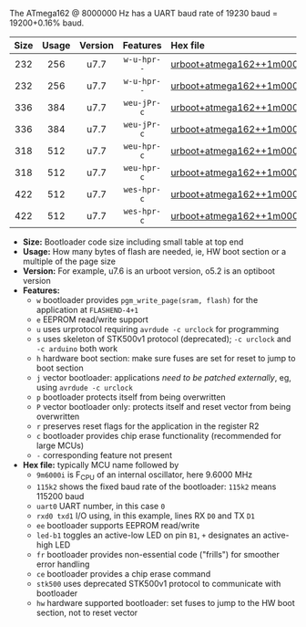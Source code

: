 The ATmega162 @ 8000000 Hz has a UART baud rate of 19230 baud = 19200+0.16% baud.

|Size|Usage|Version|Features|Hex file|
|:-:|:-:|:-:|:-:|:--|
|232|256|u7.7|`w-u-hpr--`|[urboot+atmega162++1m0000i++++2k4_uart0_rxd0_txd1_led+b0_fr_hw.hex](https://raw.githubusercontent.com/stefanrueger/urboot.hex/main/cores/majorcore/atmega162/internal_oscillator/fint++1m0000_Hz/br++++2k4_bps/urboot+atmega162++1m0000i++++2k4_uart0_rxd0_txd1_led+b0_fr_hw.hex)|
|232|256|u7.7|`w-u-hpr--`|[urboot+atmega162++1m0000i++++2k4_uart1_rxb2_txb3_led+b0_fr_hw.hex](https://raw.githubusercontent.com/stefanrueger/urboot.hex/main/cores/majorcore/atmega162/internal_oscillator/fint++1m0000_Hz/br++++2k4_bps/urboot+atmega162++1m0000i++++2k4_uart1_rxb2_txb3_led+b0_fr_hw.hex)|
|336|384|u7.7|`weu-jPr-c`|[urboot+atmega162++1m0000i++++2k4_uart0_rxd0_txd1_ee_led+b0_fr_ce.hex](https://raw.githubusercontent.com/stefanrueger/urboot.hex/main/cores/majorcore/atmega162/internal_oscillator/fint++1m0000_Hz/br++++2k4_bps/urboot+atmega162++1m0000i++++2k4_uart0_rxd0_txd1_ee_led+b0_fr_ce.hex)|
|336|384|u7.7|`weu-jPr-c`|[urboot+atmega162++1m0000i++++2k4_uart1_rxb2_txb3_ee_led+b0_fr_ce.hex](https://raw.githubusercontent.com/stefanrueger/urboot.hex/main/cores/majorcore/atmega162/internal_oscillator/fint++1m0000_Hz/br++++2k4_bps/urboot+atmega162++1m0000i++++2k4_uart1_rxb2_txb3_ee_led+b0_fr_ce.hex)|
|318|512|u7.7|`weu-hpr-c`|[urboot+atmega162++1m0000i++++2k4_uart0_rxd0_txd1_ee_led+b0_fr_ce_hw.hex](https://raw.githubusercontent.com/stefanrueger/urboot.hex/main/cores/majorcore/atmega162/internal_oscillator/fint++1m0000_Hz/br++++2k4_bps/urboot+atmega162++1m0000i++++2k4_uart0_rxd0_txd1_ee_led+b0_fr_ce_hw.hex)|
|318|512|u7.7|`weu-hpr-c`|[urboot+atmega162++1m0000i++++2k4_uart1_rxb2_txb3_ee_led+b0_fr_ce_hw.hex](https://raw.githubusercontent.com/stefanrueger/urboot.hex/main/cores/majorcore/atmega162/internal_oscillator/fint++1m0000_Hz/br++++2k4_bps/urboot+atmega162++1m0000i++++2k4_uart1_rxb2_txb3_ee_led+b0_fr_ce_hw.hex)|
|422|512|u7.7|`wes-hpr-c`|[urboot+atmega162++1m0000i++++2k4_uart0_rxd0_txd1_ee_led+b0_fr_ce_stk500_hw.hex](https://raw.githubusercontent.com/stefanrueger/urboot.hex/main/cores/majorcore/atmega162/internal_oscillator/fint++1m0000_Hz/br++++2k4_bps/urboot+atmega162++1m0000i++++2k4_uart0_rxd0_txd1_ee_led+b0_fr_ce_stk500_hw.hex)|
|422|512|u7.7|`wes-hpr-c`|[urboot+atmega162++1m0000i++++2k4_uart1_rxb2_txb3_ee_led+b0_fr_ce_stk500_hw.hex](https://raw.githubusercontent.com/stefanrueger/urboot.hex/main/cores/majorcore/atmega162/internal_oscillator/fint++1m0000_Hz/br++++2k4_bps/urboot+atmega162++1m0000i++++2k4_uart1_rxb2_txb3_ee_led+b0_fr_ce_stk500_hw.hex)|

- **Size:** Bootloader code size including small table at top end
- **Usage:** How many bytes of flash are needed, ie, HW boot section or a multiple of the page size
- **Version:** For example, u7.6 is an urboot version, o5.2 is an optiboot version
- **Features:**
  + `w` bootloader provides `pgm_write_page(sram, flash)` for the application at `FLASHEND-4+1`
  + `e` EEPROM read/write support
  + `u` uses urprotocol requiring `avrdude -c urclock` for programming
  + `s` uses skeleton of STK500v1 protocol (deprecated); `-c urclock` and `-c arduino` both work
  + `h` hardware boot section: make sure fuses are set for reset to jump to boot section
  + `j` vector bootloader: applications *need to be patched externally*, eg, using `avrdude -c urclock`
  + `p` bootloader protects itself from being overwritten
  + `P` vector bootloader only: protects itself and reset vector from being overwritten
  + `r` preserves reset flags for the application in the register R2
  + `c` bootloader provides chip erase functionality (recommended for large MCUs)
  + `-` corresponding feature not present
- **Hex file:** typically MCU name followed by
  + `9m6000i` is F<sub>CPU</sub> of an internal oscillator, here 9.6000 MHz
  + `115k2` shows the fixed baud rate of the bootloader: `115k2` means 115200 baud
  + `uart0` UART number, in this case `0`
  + `rxd0 txd1` I/O using, in this example, lines RX `D0` and TX `D1`
  + `ee` bootloader supports EEPROM read/write
  + `led-b1` toggles an active-low LED on pin `B1`, `+` designates an active-high LED
  + `fr` bootloader provides non-essential code ("frills") for smoother error handling
  + `ce` bootloader provides a chip erase command
  + `stk500` uses deprecated STK500v1 protocol to communicate with bootloader
  + `hw` hardware supported bootloader: set fuses to jump to the HW boot section, not to reset vector
